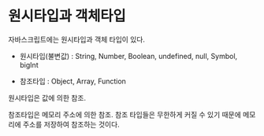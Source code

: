 # 원시타입과 객체타입

자바스크립트에는 원시타입과 객체 타입이 있다.

- 원시타입(불변값) : String, Number, Boolean, undefined, null, Symbol, bigInt

- 참조타입 : Object, Array, Function

원시타입은 값에 의한 참조.

참조타입은 메모리 주소에 의한 참조. 참조 타입들은 무한하게 커질 수 있기 때문에 메모리에 주소를 저장하여 참조하는 것이다.
